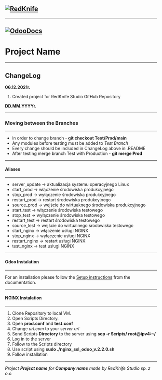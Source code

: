 ## [![RedKnife](https://redknife-studio.pl/web/image/website/2/logo/RedKnife%20Studio?unique=b049e47)](https://odoo.redknife-studio.pl/web)
----
[![OdooDocs](http://img.shields.io/badge/master-docs-875A7B.svg?style=flat&colorA=8F8F8F)](https://www.odoo.com/documentation/master/)
----
# Project Name 
----

## ChangeLog

**06.12.2021r.** 

1. Created project for RedKnife Studio GitHub Repository

**DD.MM.YYYYr.**

----
### Moving between the Branches
----

 - In order to change branch - **git checkout Test/Prod/main**
 - Any modules before testing must be added to *Test Branch*
 - Every change should be included in ChangeLog above in .README
 - After testing merge branch Test with Production - **git merge Prod**

----
#### Aliases
----
 - server_update -> aktualizacja systemu operacyjnego Linux
 - start_prod -> włączenie środowiska produkcyjnego
 - stop_prod -> wyłączenie środowiska produkcyjnego 
 - restart_prod -> restart środowiska produkcyjnego
 - source_prod -> wejście do wirtuaknego środowiska produkcyjnego
 - start_test -> włączenie środowiska testowego
 - stop_test -> wyłączenie środowiska testowego
 - restart_test -> restart środowiska testowego
 - source_test -> wejście do wirtualnego środowiska testowego
 - start_nginx -> włączenie usługi NGINX
 - stop_nginx -> wyłączenie usługi NGINX
 - restart_nginx -> restart usługi NGINX
 - test_nginx -> test usługi NGINX

----
#### Odoo Instalation
----

For an installation please follow the <a href="https://docs.google.com/document/d/10VVQVLrepNTJucuF8qVKm10-Sm9ChrJddxK4090fzfU/edit?usp=sharing" target="_blank">Setup instructions</a>
from the documentation.

----
#### NGINX Instalation
----

1. Clone Repository to local VM. 
2. Open Scripts Directory.
3. Open **prod.conf** and **test.conf**
4. Change *url.com* to your *server url*
5. Send Scripts **Directory** to the server using **scp -r Scripts/ root@ipv4:~/**
6. Log in to the server
7. Follow to the Scripts directory 
8. Use script using **sudo ./nginx_ssl_odoo_v.2.2.0.sh**
9. Follow installation
----

*Project **Project name** for **Company name** made by RedKnife Studio sp. z o.o.*
